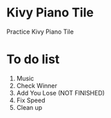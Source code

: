 ##
# Kivy Piano Tile
Practice Kivy Piano Tile
##
# To do list
1. Music
2. Check Winner
3. Add You Lose (NOT FINISHED)
4. Fix Speed
5. Clean up


